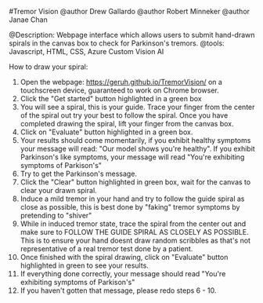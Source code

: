 #Tremor Vision
@author Drew Gallardo
@author Robert Minneker
@author Janae Chan

@Description: Webpage interface which allows users to submit hand-drawn spirals in the canvas box to check for Parkinson's tremors.
@tools: Javascript, HTML, CSS, Azure Custom Vision AI

How to draw your spiral:
1. Open the webpage: https://geruh.github.io/TremorVision/ on a touchscreen device, guaranteed to work on Chrome browser.
2. Click the "Get started" button highlighted in a green box
3. You will see a spiral, this is your guide. Trace your finger from the center of the spiral out try your best to follow the spiral. Once you have completed drawing the spiral, lift your finger from the canvas box.
4. Click on "Evaluate" button highlighted in a green box.
5. Your results should come momentarily, if you exhibit healthy symptoms your message will read: "Our model shows you're healthy". If you exhibit Parkinson's like symptoms, your message will read "You're exhibiting symptoms of Parkison's"
6. Try to get the Parkinson's message.
7. Click the "Clear" button highlighted in green box, wait for the canvas to clear your drawn spiral.
8. Induce a mild tremor in your hand and try to follow the guide spiral as close as possible, this is best done by "faking" tremor symptoms by pretending to "shiver"
9. While in induced tremor state, trace the spiral from the center out and make sure to FOLLOW THE GUIDE SPIRAL AS CLOSELY AS POSSIBLE. This is to ensure your hand doesnt draw random scribbles as that's not representative of a real tremor test done by a patient.
10. Once finished with the spiral drawing, click on "Evaluate" button highlighted in green to see your results.
11. If everything done correctly, your message should read "You're exhibiting symptoms of Parkison's"
12. If you haven't gotten that message, please redo steps 6 - 10. 